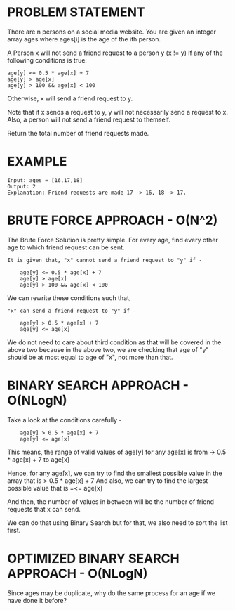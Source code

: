 # PROBLEM STATEMENT

There are n persons on a social media website. You are given an integer array ages where ages[i] is the age of the ith person.

A Person x will not send a friend request to a person y (x != y) if any of the following conditions is true:

    age[y] <= 0.5 * age[x] + 7
    age[y] > age[x]
    age[y] > 100 && age[x] < 100

Otherwise, x will send a friend request to y.

Note that if x sends a request to y, y will not necessarily send a request to x. Also, a person will not send a friend request to themself.

Return the total number of friend requests made.

 
# EXAMPLE

    Input: ages = [16,17,18]
    Output: 2
    Explanation: Friend requests are made 17 -> 16, 18 -> 17.

# BRUTE FORCE APPROACH - O(N^2)

The Brute Force Solution is pretty simple. For every age, find every other age to which friend request can be sent.

    It is given that, "x" cannot send a friend request to "y" if - 
	
		age[y] <= 0.5 * age[x] + 7
		age[y] > age[x]
		age[y] > 100 && age[x] < 100
		
We can rewrite these conditions such that,

	"x" can send a friend request to "y" if - 
	
		age[y] > 0.5 * age[x] + 7
		age[y] <= age[x]
		
We do not need to care about third condition as that will be covered in the above two because in the above two, we are checking that age of "y" should be at most equal to age of "x", not more than that. 


# BINARY SEARCH APPROACH - O(NLogN)

Take a look at the conditions carefully -

		age[y] > 0.5 * age[x] + 7
		age[y] <= age[x]
		

This means, the range of valid values of age[y] for any age[x] is from -> 0.5 * age[x] + 7 to age[x]

Hence, for any age[x], we can try to find the smallest possible value in the array that is  > 0.5 * age[x] + 7
And also, we can try to find the largest possible value that is =<= age[x]

And then, the number of values in between will be the number of friend requests that x can send.

We can do that using Binary Search but for that, we also need to sort the list first.

# OPTIMIZED BINARY SEARCH APPROACH - O(NLogN)

Since ages may be duplicate, why do the same process for an age if we have done it before? 
